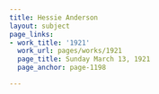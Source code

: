 ```yaml
---
title: Hessie Anderson
layout: subject
page_links:
- work_title: '1921'
  work_url: pages/works/1921
  page_title: Sunday March 13, 1921
  page_anchor: page-1198

---
```

